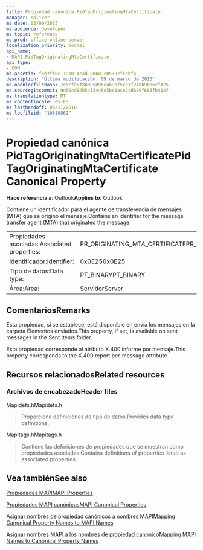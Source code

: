 ```yaml
---
title: Propiedad canónica PidTagOriginatingMtaCertificate
manager: soliver
ms.date: 03/09/2015
ms.audience: Developer
ms.topic: reference
ms.prod: office-online-server
localization_priority: Normal
api_name:
- MAPI.PidTagOriginatingMtaCertificate
api_type:
- COM
ms.assetid: f6b7ff0c-19a0-4cad-8868-c05397fcebf4
description: 'Última modificación: 09 de marzo de 2015'
ms.openlocfilehash: 7c5cfa8f80895896eab9af5ce1f249b9b06cf425
ms.sourcegitcommit: 9d60cd82b5413446e5bc8ace2cd689f683fb41a7
ms.translationtype: MT
ms.contentlocale: es-ES
ms.lasthandoff: 06/11/2018
ms.locfileid: "19819862"
---
```

# <a name="pidtagoriginatingmtacertificate-canonical-property"></a><span data-ttu-id="66aa1-103">Propiedad canónica PidTagOriginatingMtaCertificate</span><span class="sxs-lookup"><span data-stu-id="66aa1-103">PidTagOriginatingMtaCertificate Canonical Property</span></span>

  
  
<span data-ttu-id="66aa1-104">**Hace referencia a**: Outlook</span><span class="sxs-lookup"><span data-stu-id="66aa1-104">**Applies to**: Outlook</span></span> 
  
<span data-ttu-id="66aa1-105">Contiene un identificador para el agente de transferencia de mensajes (MTA) que se originó el mensaje.</span><span class="sxs-lookup"><span data-stu-id="66aa1-105">Contains an identifier for the message transfer agent (MTA) that originated the message.</span></span>
  
|||
|:-----|:-----|
|<span data-ttu-id="66aa1-106">Propiedades asociadas:</span><span class="sxs-lookup"><span data-stu-id="66aa1-106">Associated properties:</span></span>  <br/> |<span data-ttu-id="66aa1-107">PR_ORIGINATING_MTA_CERTIFICATE</span><span class="sxs-lookup"><span data-stu-id="66aa1-107">PR_ORIGINATING_MTA_CERTIFICATE</span></span>  <br/> |
|<span data-ttu-id="66aa1-108">Identificador:</span><span class="sxs-lookup"><span data-stu-id="66aa1-108">Identifier:</span></span>  <br/> |<span data-ttu-id="66aa1-109">0x0E25</span><span class="sxs-lookup"><span data-stu-id="66aa1-109">0x0E25</span></span>  <br/> |
|<span data-ttu-id="66aa1-110">Tipo de datos:</span><span class="sxs-lookup"><span data-stu-id="66aa1-110">Data type:</span></span>  <br/> |<span data-ttu-id="66aa1-111">PT_BINARY</span><span class="sxs-lookup"><span data-stu-id="66aa1-111">PT_BINARY</span></span>  <br/> |
|<span data-ttu-id="66aa1-112">Área:</span><span class="sxs-lookup"><span data-stu-id="66aa1-112">Area:</span></span>  <br/> |<span data-ttu-id="66aa1-113">Servidor</span><span class="sxs-lookup"><span data-stu-id="66aa1-113">Server</span></span>  <br/> |
   
## <a name="remarks"></a><span data-ttu-id="66aa1-114">Comentarios</span><span class="sxs-lookup"><span data-stu-id="66aa1-114">Remarks</span></span>

<span data-ttu-id="66aa1-115">Esta propiedad, si se establece, está disponible en envía los mensajes en la carpeta Elementos enviados.</span><span class="sxs-lookup"><span data-stu-id="66aa1-115">This property, if set, is available on sent messages in the Sent Items folder.</span></span>
  
<span data-ttu-id="66aa1-116">Esta propiedad corresponde al atributo X.400 informe por mensaje.</span><span class="sxs-lookup"><span data-stu-id="66aa1-116">This property corresponds to the X.400 report per-message attribute.</span></span>
  
## <a name="related-resources"></a><span data-ttu-id="66aa1-117">Recursos relacionados</span><span class="sxs-lookup"><span data-stu-id="66aa1-117">Related resources</span></span>

### <a name="header-files"></a><span data-ttu-id="66aa1-118">Archivos de encabezado</span><span class="sxs-lookup"><span data-stu-id="66aa1-118">Header files</span></span>

<span data-ttu-id="66aa1-119">Mapidefs.h</span><span class="sxs-lookup"><span data-stu-id="66aa1-119">Mapidefs.h</span></span>
  
> <span data-ttu-id="66aa1-120">Proporciona definiciones de tipo de datos.</span><span class="sxs-lookup"><span data-stu-id="66aa1-120">Provides data type definitions.</span></span>
    
<span data-ttu-id="66aa1-121">Mapitags.h</span><span class="sxs-lookup"><span data-stu-id="66aa1-121">Mapitags.h</span></span>
  
> <span data-ttu-id="66aa1-122">Contiene las definiciones de propiedades que se muestran como propiedades asociadas.</span><span class="sxs-lookup"><span data-stu-id="66aa1-122">Contains definitions of properties listed as associated properties.</span></span>
    
## <a name="see-also"></a><span data-ttu-id="66aa1-123">Vea también</span><span class="sxs-lookup"><span data-stu-id="66aa1-123">See also</span></span>



[<span data-ttu-id="66aa1-124">Propiedades MAPI</span><span class="sxs-lookup"><span data-stu-id="66aa1-124">MAPI Properties</span></span>](mapi-properties.md)
  
[<span data-ttu-id="66aa1-125">Propiedades MAPI canónicas</span><span class="sxs-lookup"><span data-stu-id="66aa1-125">MAPI Canonical Properties</span></span>](mapi-canonical-properties.md)
  
[<span data-ttu-id="66aa1-126">Asignar nombres de propiedad canónicos a nombres MAPI</span><span class="sxs-lookup"><span data-stu-id="66aa1-126">Mapping Canonical Property Names to MAPI Names</span></span>](mapping-canonical-property-names-to-mapi-names.md)
  
[<span data-ttu-id="66aa1-127">Asignar nombres MAPI a los nombres de propiedad canónico</span><span class="sxs-lookup"><span data-stu-id="66aa1-127">Mapping MAPI Names to Canonical Property Names</span></span>](mapping-mapi-names-to-canonical-property-names.md)

